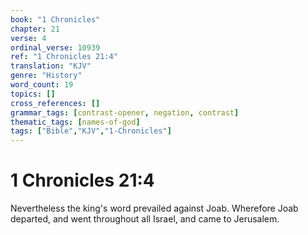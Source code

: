 ```yaml
---
book: "1 Chronicles"
chapter: 21
verse: 4
ordinal_verse: 10939
ref: "1 Chronicles 21:4"
translation: "KJV"
genre: "History"
word_count: 19
topics: []
cross_references: []
grammar_tags: [contrast-opener, negation, contrast]
thematic_tags: [names-of-god]
tags: ["Bible","KJV","1-Chronicles"]
---
```


# 1 Chronicles 21:4

Nevertheless the king's word prevailed against Joab. Wherefore Joab departed, and went throughout all Israel, and came to Jerusalem.
